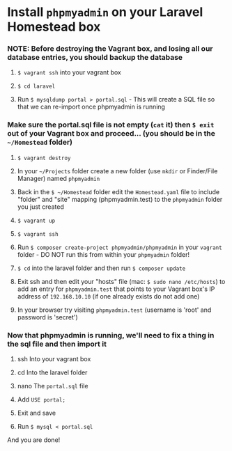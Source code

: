 # Install ```phpmyadmin``` on your Laravel Homestead box #

### NOTE: Before destroying the Vagrant box, **and losing all our database entries**, you should backup the database ###

1. ```$ vagrant ssh``` into your vagrant box

2. ```$ cd laravel```

3. Run ```$ mysqldump portal > portal.sql``` - This will create a SQL file so that we can re-import once phpmyadmin is running

### Make sure the portal.sql file is not empty (```cat``` it) then ```$ exit``` out of your Vagrant box and proceed... (you should be in the ```~/Homestead``` folder) ###

1. ```$ vagrant destroy```

2. In your ```~/Projects``` folder create a new folder (use ```mkdir``` or Finder/File Manager) named ```phpmyadmin```

3. Back in the ```$ ~/Homestead``` folder edit the ```Homestead.yaml``` file to include "folder" and "site" mapping (phpmyadmin.test) to the ```phpmyadmin``` folder you just created

4. ```$ vagrant up```

5. ```$ vagrant ssh```

6. Run ```$ composer create-project phpmyadmin/phpmyadmin``` in your ```vagrant``` folder - DO NOT run this from within your ```phpmyadmin``` folder!

7. ```$ cd``` into the laravel folder and then run ```$ composer update```

8. Exit ssh and then edit your "hosts" file (mac: ```$ sudo nano /etc/hosts```) to add an entry for ```phpmyadmin.test``` that points to your Vagrant box's IP address of  ```192.168.10.10``` (if one already exists do not add one)

9. In your browser try visiting  ```phpmyadmin.test```  (username is 'root' and password is 'secret')

### Now that phpmyadmin is running, we'll need to fix a thing in the sql file and then import it ###

1. ssh Into your vagrant box

2. cd Into the laravel folder

3. nano The ```portal.sql``` file

4. Add ```USE portal;```

5. Exit and save

6. Run ```$ mysql < portal.sql```

And you are done!
